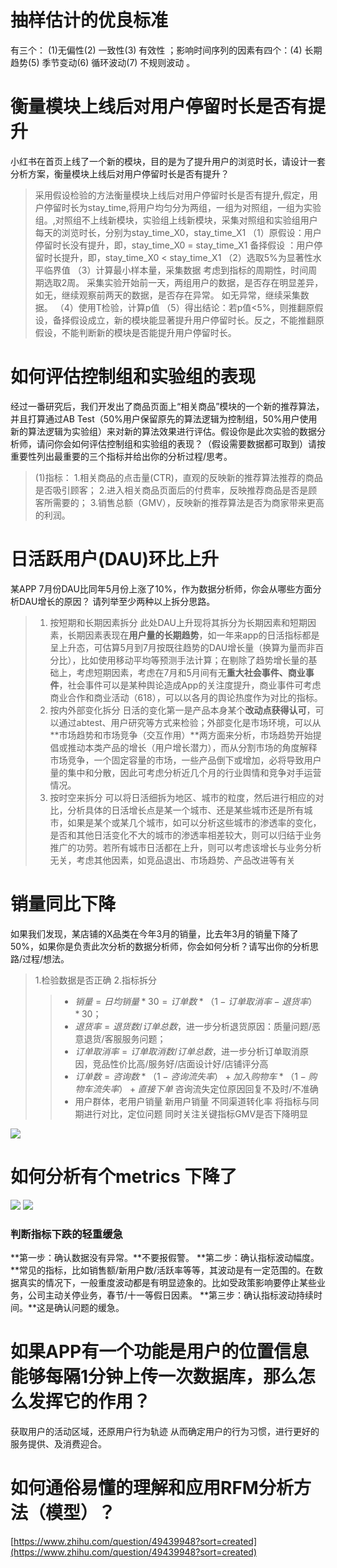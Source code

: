 # 抽样估计的优良标准
有三个：  (1)无偏性(2) 一致性(3) 有效性  ；影响时间序列的因素有四个：(4) 长期趋势(5) 季节变动(6) 循环波动(7) 不规则波动 。

# 衡量模块上线后对用户停留时长是否有提升
小红书在首页上线了一个新的模块，目的是为了提升用户的浏览时长，请设计一套分析方案，衡量模块上线后对用户停留时长是否有提升？
>采用假设检验的方法衡量模块上线后对用户停留时长是否有提升,假定，用户停留时长为stay_time,将用户均匀分为两组，一组为对照组，一组为实验组。,对照组不上线新模块，实验组上线新模块，采集对照组和实验组用户每天的浏览时长，分别为stay_time_X0，stay_time_X1
（1）原假设：用户停留时长没有提升，即，stay_time_X0 = stay_time_X1
备择假设 ：用户停留时长提升，即，stay_time_X0 < stay_time_X1
（2）选取5%为显著性水平临界值
（3）计算最小样本量，采集数据
考虑到指标的周期性，时间周期选取2周。
采集实验开始前一天，两组用户的数据，是否存在明显差异，如无，继续观察前两天的数据，是否存在异常。
如无异常，继续采集数据。
（4）使用T检验，计算p值
（5）得出结论：若p值<5%，则推翻原假设，备择假设成立，新的模块能显著提升用户停留时长。反之，不能推翻原假设，不能判断新的模块是否能提升用户停留时长。


# 如何评估控制组和实验组的表现
经过一番研究后，我们开发出了商品页面上“相关商品”模块的一个新的推荐算法，并且打算通过AB Test（50%用户保留原先的算法逻辑为控制组，50%用户使用新的算法逻辑为实验组）来对新的算法效果进行评估。假设你是此次实验的数据分析师，请问你会如何评估控制组和实验组的表现？（假设需要数据都可取到）请按重要性列出最重要的三个指标并给出你的分析过程/思考。
>(1)指标：
1.相关商品的点击量(CTR)，直观的反映新的推荐算法推荐的商品是否吸引顾客；
>2.进入相关商品页面后的付费率，反映推荐商品是否是顾客所需要的；
3.销售总额（GMV），反映新的推荐算法是否为商家带来更高的利润。

# 日活跃用户(DAU)环比上升
某APP 7月份DAU比同年5月份上涨了10%，作为数据分析师，你会从哪些方面分析DAU增长的原因？ 请列举至少两种以上拆分思路。

>1. 按短期和长期因素拆分
此处DAU上升现将其拆分为长期因素和短期因素，长期因素表现在**用户量的长期趋势**，如一年来app的日活指标都是呈上升态，可估算5月到7月按既往趋势的DAU增长量（换算为量而非百分比），比如使用移动平均等预测手法计算；在剔除了趋势增长量的基础上，考虑短期因素，考虑在7月和5月间有无**重大社会事件、商业事件**，社会事件可以是某种舆论造成App的关注度提升，商业事件可考虑商业合作和商业活动（618），可以以各月的舆论热度作为对比的指标。
>2. 按内外部变化拆分
日活的变化第一是产品本身某个**改动点获得认可**，可以通过abtest、用户研究等方式来检验；外部变化是市场环境，可以从**市场趋势和市场竞争（交互作用）**两方面来分析，市场趋势开始提倡或推动本类产品的增长（用户增长潜力），而从分割市场的角度解释市场竞争，一个固定容量的市场，一些产品倒下或增加，必将导致用户量的集中和分散，因此可考虑分析近几个月的行业舆情和竞争对手运营情况。
>3. 按时空来拆分
可以将日活细拆为地区、城市的粒度，然后进行相应的对比，分析具体的日活增长点是某一个城市、还是某些城市还是所有城市，如果是某个或某几个城市，如可以分析这些城市的渗透率的变化，是否和其他日活变化不大的城市的渗透率相差较大，则可以归结于业务推广的功劳。若所有城市日活都在上升，则可以考虑该增长与业务分析无关，考虑其他因素，如竞品退出、市场趋势、产品改进等有关


# 销量同比下降
如果我们发现，某店铺的X品类在今年3月的销量，比去年3月的销量下降了50%，如果你是负责此次分析的数据分析师，你会如何分析？请写出你的分析思路/过程/想法。

>1.检验数据是否正确
2.指标拆分
>>- $销量=日均销量*30=订单数*（1-订单取消率-退货率）*30；$
>>- $退货率=退货数/订单总数$，进一步分析退货原因：质量问题/恶意退货/客服服务问题；
>>- $订单取消率=订单取消数/订单总数$，进一步分析订单取消原因，竞品性价比高/服务好/店面设计好/店铺评分高
>>- $订单数=咨询数*（1-咨询流失率）+加入购物车*（1-购物车流失率）+直接下单$ 咨询流失定位原因回复不及时/不准确
>>- 用户群体，老用户销量 新用户销量 不同渠道转化率
将指标与同期进行对比，定位问题
同时关注关键指标GMV是否下降明显




![](https://upload-images.jianshu.io/upload_images/18339009-59991684026f8b60.png?imageMogr2/auto-orient/strip%7CimageView2/2/w/1240)

# 如何分析有个metrics 下降了
![](https://upload-images.jianshu.io/upload_images/18339009-41c204da76f3da66.png?imageMogr2/auto-orient/strip%7CimageView2/2/w/1240)
![](https://upload-images.jianshu.io/upload_images/18339009-900aa6c6fcf552ac.png?imageMogr2/auto-orient/strip%7CimageView2/2/w/1240)
### 判断指标下跌的轻重缓急

**第一步：确认数据没有异常。**不要报假警。
**第二步：确认指标波动幅度。**常见的指标，比如销售额/新用户数/活跃率等等，其波动是有一定范围的。在数据真实的情况下，一般重度波动都是有明显迹象的。比如受政策影响要停止某些业务，公司主动关停业务，春节/十一等假日因素。
**第三步：确认指标波动持续时间。**这是确认问题的缓急。

# 如果APP有一个功能是用户的位置信息能够每隔1分钟上传一次数据库，那么怎么发挥它的作用？ 
获取用户的活动区域，还原用户行为轨迹
从而确定用户的行为习惯，进行更好的服务提供、及消费迎合。


# 如何通俗易懂的理解和应用RFM分析方法（模型）？

[https://www.zhihu.com/question/49439948?sort=created](https://www.zhihu.com/question/49439948?sort=created)

